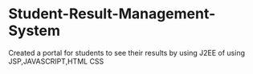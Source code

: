 # Student-Result-Management-System
Created a portal for students to see their results by using J2EE of using JSP,JAVASCRIPT,HTML CSS
